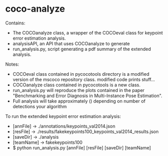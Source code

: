 # coco-analyze

Contains:
 - The COCOanalyze class, a wrapper of the COCOeval class for keypoint error estimation analysis.
 - analysisAPI, an API that uses COCOanalyze to generate
 - run_analysis.py, script generating a pdf summary of the extended analysis.

Notes:
 - COCOeval class contained in pycocotools directory is a modified version of the mscoco repository class. modified code prints stuff...
 - COCOanalyze class contained in pycocotools is a new class.
 - run_analysis.py will reproduce the plots contained in the paper "Benchmarking and Error Diagnosis in Multi-Instance Pose Estimation".
 - Full analysis will take approximately () depending on number of detections your algorithm

To run the extended keypoint error estimation analysis:
 - [annFile]  -> ./annotations/keypoints_val2014.json
 - [resFile]  -> ./results/fakekeypoints100_keypoints_val2014_results.json
 - [saveDir]  -> ./analysis
 - [teamName] -> fakekeypoints100
 - $ python run_analysis.py [annFile] [resFile] [saveDir] [teamName]
